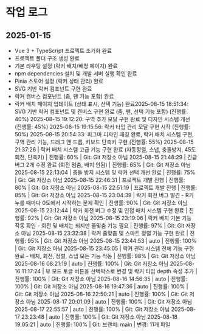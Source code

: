 # 작업 로그

## 2025-01-15
- Vue 3 + TypeScript 프로젝트 초기화 완료
- 프로젝트 폴더 구조 생성 완료
- 기본 라우팅 설정 (락커 배치/배정 페이지) 완료
- npm dependencies 설치 및 개발 서버 실행 확인 완료
- Pinia 스토어 설정 (락커 상태 관리) 완료
- SVG 기반 락커 컴포넌트 구현 완료
- 락커 캔버스 컴포넌트 (줌, 팬 기능 포함) 완료
- 락커 배치 페이지 업데이트 (상태 표시, 선택 기능) 완료2025-08-15 18:51:34: SVG 기반 락커 컴포넌트 및 캔버스 구현 완료 (줌, 팬, 선택 기능 포함) (진행률: 40%)
2025-08-15 19:12:20: 구역 추가 모달 구현 완료 및 디자인 시스템 개선 (진행률: 45%)
2025-08-15 19:15:56: 락커 타입 관리 모달 구현 시작 (진행률: 50%)
2025-08-15 20:54:33: 피그마 디자인 매칭 완료, 락커 배치 시스템 구현, 구역 관리 기능, 드래그 앤 드롭, 키보드 단축키 구현 (진행률: 55%)
2025-08-15 21:37:26 | 락커 배치 시스템 고급 기능 구현 완료 (자동정렬, 스냅, 충돌방지, 45도 회전, 단축키) | 진행률: 60% | Git: Git 저장소 아님
2025-08-15 21:48:29 | 긴급 버그 2개 수정 완료 (회전 멈춤, 배치 안됨) | 진행률: 65% | Git: Git 저장소 아님
2025-08-15 22:13:04 | 충돌 방지 시스템 및 락커 선택 개선 완료 | 진행률: 75% | Git: Git 저장소 아님
2025-08-15 22:46:31 | 프로젝트 개발 진행 | 진행률: 80% | Git: Git 저장소 아님
2025-08-15 22:51:19 | 프로젝트 개발 진행 | 진행률: 85% | Git: Git 저장소 아님
2025-08-15 23:04:39 | 락커 회전 버그 발견 - R키 누를 때마다 0도에서 시작하는 문제 확인 | 진행률: 90% | Git: Git 저장소 아님
2025-08-15 23:12:44 | 락커 회전 버그 수정 및 인접 배치 시스템 구현 완료 | 진행률: 92% | Git: Git 저장소 아님
2025-08-15 23:19:06 | 락커 배치 기본 기능 작동 확인 - 회전 및 배치는 되지만 줄맞춤 기능 필요 | 진행률: 97% | Git: Git 저장소 아님
2025-08-15 23:32:38 | 락커 줄맞춤 및 스마트 정렬 기능 구현 완료 | 진행률: 95% | Git: Git 저장소 아님
2025-08-15 23:44:53 | auto | 진행률: 100% | Git: Git 저장소 아님
2025-08-15 23:45:05 | 락커 관리 시스템 전체 기능 구현 완료 - 배치, 회전, 정렬, 스냅 모든 기능 작동 | 진행률: 98% | Git: Git 저장소 아님
2025-08-16 08:21:19 | auto | 진행률: 100% | Git: Git 저장소 아님
2025-08-16 11:17:24 | 뷰 모드 토글 버튼을 선택박스로 변경 및 락커 타입 depth 속성 추가 | 진행률: 100% | Git: Git 저장소 아님
2025-08-16 14:56:35 | auto | 진행률: 100% | Git: Git 저장소 아님
2025-08-16 19:47:36 | auto | 진행률: 100% | Git: Git 저장소 아님
2025-08-16 22:50:21 | auto | 진행률: 100% | Git: Git 저장소 아님
2025-08-17 20:01:09 | auto | 진행률: 100% | Git: Git 저장소 아님
2025-08-17 22:55:57 | auto | 진행률: 100% | Git: Git 저장소 아님
2025-08-17 23:23:48 | auto | 진행률: 100% | Git: Git 저장소 아님
2025-08-18 19:05:21 | auto | 진행률: 100% | Git: 브랜치: main | 변경: 11개 파일
